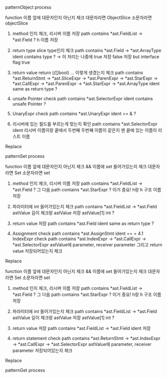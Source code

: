 patternObject process

function 이름 앞에 대문자인지 아닌지 체크
대문자라면 ObjectSlice
소문자라면 objectSlice

1. method 인지 체크, 리시버 이름 저장
   path contains *ast.FieldList -> *ast.Field ?
   h 이름 저장

2. return type slice type인지 체크
   path contains *ast.Field -> *ast.ArrayType
   ident contains type ?  -> 이 처리는 나중에
   true 저장
   false 저장 but interface flag true

3. return value return (*(*[]bool) ... 이렇게 생겼는지 체크
   path contains *ast.ReturnStmt -> *ast.SliceExpr -> *ast.ParenExpr -> *ast.StarExpr -> *ast.CallExpr -> *ast.ParenExpr -> *ast.StarExpr -> *ast.ArrayType
   ident same as return type ?


4. unsafe Pointer check
   path contains *ast.SelectorExpr
   ident contains unsafe Pointer ?

5. UnaryExpr check
   path contains *ast.UnaryExpr
   ident == & ?

6. 리시버에 있는 필드를 부르는게 맞는지 확인
   path contains *ast.SelectorExpr
   ident 리시버 이름이랑 끝에서 두번째 두번쨰 이름이 같은지
   맨 끝에 있는 이름이 리스트 이름


Replace


patternSet process

function 이름 앞에 대문자인지 아닌지 체크 && 이름에 set 들어가있는지 체크
대문자라면 Set
소문자라면 set


1. method 인지 체크, 리시버 이름 저장
   path contains *ast.FieldList -> *ast.Field ?
   그 다음 path contains *ast.StarExpr ? 이거 중요!
   h랑 h 구조 이름 저장

2. 파라미터에 int 들어가있는지 체크
   path contains *ast.FieldList -> *ast.Field
   astValue 길이 체크랑 astValue 저장
   astValue[1] int ?


3. return value 저장
   path contains *ast.Field
   ident same as return type ?


4. Assignment check
   path contains  *ast.AssignStmt
   ident == =
   4.1 IndexExpr check
   path contains *ast.IndexExpr -> *ast.CallExpr -> *ast.SelectorExpr
   astValue에 parameter, receiver parameter 그리고 return value 저장되어있는지 체크


Replace

function 이름 앞에 대문자인지 아닌지 체크 && 이름에 set 들어가있는지 체크
대문자라면 Set
소문자라면 set


1. method 인지 체크, 리시버 이름 저장
   path contains *ast.FieldList -> *ast.Field ?
   그 다음 path contains *ast.StarExpr ? 이거 중요!
   h랑 h 구조 이름 저장

2. 파라미터에 int 들어가있는지 체크
   path contains *ast.FieldList -> *ast.Field
   astValue 길이 체크랑 astValue 저장
   astValue[1] int ?


3. return value 저장
   path contains *ast.FieldList -> *ast.Field
   ident 저장


4. return statement check
   path contains  *ast.ReturnStmt -> *ast.IndexExpr -> *ast.CallExpr -> *ast.SelectorExpr
   astValue에 parameter, receiver parameter 저장되어있는지 체크


Replace

patternGet process